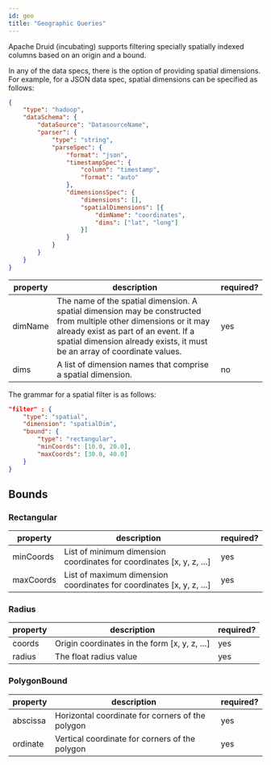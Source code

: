 ```yaml
---
id: geo
title: "Geographic Queries"
---
```


<!--
  ~ Licensed to the Apache Software Foundation (ASF) under one
  ~ or more contributor license agreements.  See the NOTICE file
  ~ distributed with this work for additional information
  ~ regarding copyright ownership.  The ASF licenses this file
  ~ to you under the Apache License, Version 2.0 (the
  ~ "License"); you may not use this file except in compliance
  ~ with the License.  You may obtain a copy of the License at
  ~
  ~   http://www.apache.org/licenses/LICENSE-2.0
  ~
  ~ Unless required by applicable law or agreed to in writing,
  ~ software distributed under the License is distributed on an
  ~ "AS IS" BASIS, WITHOUT WARRANTIES OR CONDITIONS OF ANY
  ~ KIND, either express or implied.  See the License for the
  ~ specific language governing permissions and limitations
  ~ under the License.
  -->


Apache Druid (incubating) supports filtering specially spatially indexed columns based on an origin and a bound.

In any of the data specs, there is the option of providing spatial dimensions. For example, for a JSON data spec, spatial dimensions can be specified as follows:

```json
{
	"type": "hadoop",
	"dataSchema": {
		"dataSource": "DatasourceName",
		"parser": {
			"type": "string",
			"parseSpec": {
				"format": "json",
				"timestampSpec": {
					"column": "timestamp",
					"format": "auto"
				},
				"dimensionsSpec": {
					"dimensions": [],
					"spatialDimensions": [{
						"dimName": "coordinates",
						"dims": ["lat", "long"]
					}]
				}
			}
		}
	}
}
```

|property|description|required?|
|--------|-----------|---------|
|dimName|The name of the spatial dimension. A spatial dimension may be constructed from multiple other dimensions or it may already exist as part of an event. If a spatial dimension already exists, it must be an array of coordinate values.|yes|
|dims|A list of dimension names that comprise a spatial dimension.|no|

The grammar for a spatial filter is as follows:

```json
"filter" : {
    "type": "spatial",
    "dimension": "spatialDim",
    "bound": {
        "type": "rectangular",
        "minCoords": [10.0, 20.0],
        "maxCoords": [30.0, 40.0]
    }
}
```

Bounds
------

### Rectangular

|property|description|required?|
|--------|-----------|---------|
|minCoords|List of minimum dimension coordinates for coordinates [x, y, z, …]|yes|
|maxCoords|List of maximum dimension coordinates for coordinates [x, y, z, …]|yes|

### Radius

|property|description|required?|
|--------|-----------|---------|
|coords|Origin coordinates in the form [x, y, z, …]|yes|
|radius|The float radius value|yes|

### PolygonBound

|property|description|required?|
|--------|-----------|---------|
|abscissa|Horizontal coordinate for corners of the polygon|yes|
|ordinate|Vertical coordinate for corners of the polygon|yes|
